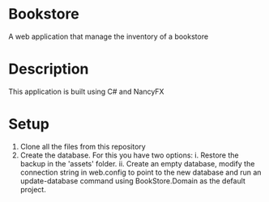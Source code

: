 # Bookstore
A web application that manage the inventory of a bookstore

# Description
This application is built using C# and NancyFX

# Setup
1. Clone all the files from this repository
2. Create the database. For this you have two options:
  i. Restore the backup in the 'assets' folder.
  ii. Create an empty database, modify the connection string in web.config to point to the new database and run an update-database command     using BookStore.Domain as the default project.
